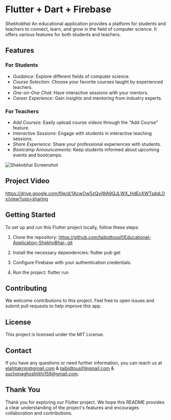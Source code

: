 # Flutter + Dart + Firebase

*Shekhobhai* An educational application provides a platform for students and teachers to connect, learn, and grow in the field of computer science. It offers various features for both students and teachers.

## Features

### For Students
- *Guidance*: Explore different fields of computer science.
- *Course Selection*: Choose your favorite courses taught by experienced teachers.
- *One-on-One Chat*: Have interactive sessions with your mentors.
- *Career Experience*: Gain insights and mentoring from industry experts.

### For Teachers
- *Add Courses*: Easily upload course videos through the "Add Course" feature.
- *Interactive Sessions*: Engage with students in interactive teaching sessions.
- *Share Experience*: Share your professional experiences with students.
- *Bootcamp Announcements*: Keep students informed about upcoming events and bootcamps.
  
![Shekobhai Screenshot](https://github.com/tajbidtousif/Educational-Application-ShekhoBhai-/assets/86789646/e6770735-2795-4730-a874-b6fe3ff0f18b)



## Project Video

https://drive.google.com/file/d/1AcwOw5zQyjWA9QJLWX_HdEcXWTsdqLOx/view?usp=sharing

## Getting Started

To set up and run this Flutter project locally, follow these steps:

1. Clone the repository: https://github.com/tajbidtousif/Educational-Application-ShekhoBhai-.git

2. Install the necessary dependencies:
     flutter pub get 
  
4. Configure Firebase with your authentication credentials.

5. Run the project:
     flutter run 


## Contributing

We welcome contributions to this project. Feel free to open issues and submit pull requests to help improve this app.

## License

This project is licensed under the MIT License. 

## Contact

If you have any questions or need further information, you can reach us at elahitakrim@gmail.com & tajbidtousif@gmail.com & suchonaghoshtithi159@gmail.com.

## Thank You

Thank you for exploring our Flutter project. We hope this README provides a clear understanding of the project's features and encourages collaboration and contributions.
